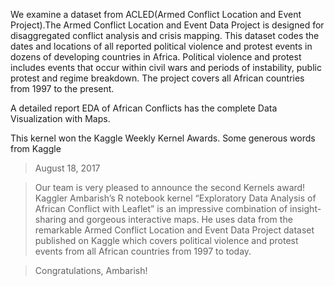 We examine a dataset from ACLED(Armed Conflict Location and Event Project).The Armed Conflict Location and Event Data Project is designed for disaggregated conflict analysis and crisis mapping. This dataset codes the dates and locations of all reported political violence and protest events in dozens of developing countries in Africa. Political violence and protest includes events that occur within civil wars and periods of instability, public protest and regime breakdown. The project covers all African countries from 1997 to the present.

A detailed report EDA of African Conflicts has the complete Data Visualization with Maps.

This kernel won the Kaggle Weekly Kernel Awards. Some generous words from Kaggle

> August 18, 2017

> Our team is very pleased to announce the second Kernels award! Kaggler Ambarish’s R notebook kernel “Exploratory Data Analysis of African Conflict with Leaflet” is an impressive combination of insight-sharing and gorgeous interactive maps. He uses data from the remarkable Armed Conflict Location and Event Data Project dataset published on Kaggle which covers political violence and protest events from all African countries from 1997 to today.

> Congratulations, Ambarish!